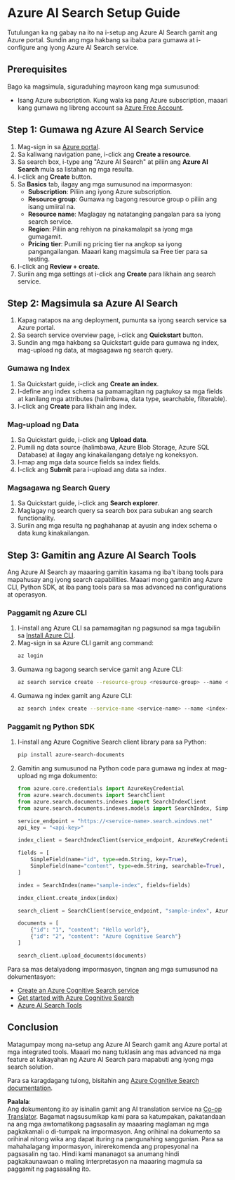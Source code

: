 <!--
CO_OP_TRANSLATOR_METADATA:
{
  "original_hash": "f0ce2d470f3efad6f8c7df376f416a4b",
  "translation_date": "2025-07-12T07:38:58+00:00",
  "source_file": "00-course-setup/AzureSearch.md",
  "language_code": "tl"
}
-->
# Azure AI Search Setup Guide

Tutulungan ka ng gabay na ito na i-setup ang Azure AI Search gamit ang Azure portal. Sundin ang mga hakbang sa ibaba para gumawa at i-configure ang iyong Azure AI Search service.

## Prerequisites

Bago ka magsimula, siguraduhing mayroon kang mga sumusunod:

- Isang Azure subscription. Kung wala ka pang Azure subscription, maaari kang gumawa ng libreng account sa [Azure Free Account](https://azure.microsoft.com/free/?wt.mc_id=studentamb_258691).

## Step 1: Gumawa ng Azure AI Search Service

1. Mag-sign in sa [Azure portal](https://portal.azure.com/?wt.mc_id=studentamb_258691).
2. Sa kaliwang navigation pane, i-click ang **Create a resource**.
3. Sa search box, i-type ang "Azure AI Search" at piliin ang **Azure AI Search** mula sa listahan ng mga resulta.
4. I-click ang **Create** button.
5. Sa **Basics** tab, ilagay ang mga sumusunod na impormasyon:
   - **Subscription**: Piliin ang iyong Azure subscription.
   - **Resource group**: Gumawa ng bagong resource group o piliin ang isang umiiral na.
   - **Resource name**: Maglagay ng natatanging pangalan para sa iyong search service.
   - **Region**: Piliin ang rehiyon na pinakamalapit sa iyong mga gumagamit.
   - **Pricing tier**: Pumili ng pricing tier na angkop sa iyong pangangailangan. Maaari kang magsimula sa Free tier para sa testing.
6. I-click ang **Review + create**.
7. Suriin ang mga settings at i-click ang **Create** para likhain ang search service.

## Step 2: Magsimula sa Azure AI Search

1. Kapag natapos na ang deployment, pumunta sa iyong search service sa Azure portal.
2. Sa search service overview page, i-click ang **Quickstart** button.
3. Sundin ang mga hakbang sa Quickstart guide para gumawa ng index, mag-upload ng data, at magsagawa ng search query.

### Gumawa ng Index

1. Sa Quickstart guide, i-click ang **Create an index**.
2. I-define ang index schema sa pamamagitan ng pagtukoy sa mga fields at kanilang mga attributes (halimbawa, data type, searchable, filterable).
3. I-click ang **Create** para likhain ang index.

### Mag-upload ng Data

1. Sa Quickstart guide, i-click ang **Upload data**.
2. Pumili ng data source (halimbawa, Azure Blob Storage, Azure SQL Database) at ilagay ang kinakailangang detalye ng koneksyon.
3. I-map ang mga data source fields sa index fields.
4. I-click ang **Submit** para i-upload ang data sa index.

### Magsagawa ng Search Query

1. Sa Quickstart guide, i-click ang **Search explorer**.
2. Maglagay ng search query sa search box para subukan ang search functionality.
3. Suriin ang mga resulta ng paghahanap at ayusin ang index schema o data kung kinakailangan.

## Step 3: Gamitin ang Azure AI Search Tools

Ang Azure AI Search ay maaaring gamitin kasama ng iba't ibang tools para mapahusay ang iyong search capabilities. Maaari mong gamitin ang Azure CLI, Python SDK, at iba pang tools para sa mas advanced na configurations at operasyon.

### Paggamit ng Azure CLI

1. I-install ang Azure CLI sa pamamagitan ng pagsunod sa mga tagubilin sa [Install Azure CLI](https://learn.microsoft.com/en-us/cli/azure/install-azure-cli?wt.mc_id=studentamb_258691).
2. Mag-sign in sa Azure CLI gamit ang command:
   ```bash
   az login
   ```
3. Gumawa ng bagong search service gamit ang Azure CLI:
   ```bash
   az search service create --resource-group <resource-group> --name <service-name> --sku Free
   ```
4. Gumawa ng index gamit ang Azure CLI:
   ```bash
   az search index create --service-name <service-name> --name <index-name> --fields "field1:type, field2:type"
   ```

### Paggamit ng Python SDK

1. I-install ang Azure Cognitive Search client library para sa Python:
   ```bash
   pip install azure-search-documents
   ```
2. Gamitin ang sumusunod na Python code para gumawa ng index at mag-upload ng mga dokumento:
   ```python
   from azure.core.credentials import AzureKeyCredential
   from azure.search.documents import SearchClient
   from azure.search.documents.indexes import SearchIndexClient
   from azure.search.documents.indexes.models import SearchIndex, SimpleField, edm

   service_endpoint = "https://<service-name>.search.windows.net"
   api_key = "<api-key>"

   index_client = SearchIndexClient(service_endpoint, AzureKeyCredential(api_key))

   fields = [
       SimpleField(name="id", type=edm.String, key=True),
       SimpleField(name="content", type=edm.String, searchable=True),
   ]

   index = SearchIndex(name="sample-index", fields=fields)

   index_client.create_index(index)

   search_client = SearchClient(service_endpoint, "sample-index", AzureKeyCredential(api_key))

   documents = [
       {"id": "1", "content": "Hello world"},
       {"id": "2", "content": "Azure Cognitive Search"}
   ]

   search_client.upload_documents(documents)
   ```

Para sa mas detalyadong impormasyon, tingnan ang mga sumusunod na dokumentasyon:

- [Create an Azure Cognitive Search service](https://learn.microsoft.com/en-us/azure/search/search-create-service-portal?wt.mc_id=studentamb_258691)
- [Get started with Azure Cognitive Search](https://learn.microsoft.com/en-us/azure/search/search-get-started-portal?wt.mc_id=studentamb_258691)
- [Azure AI Search Tools](https://learn.microsoft.com/en-us/azure/ai-services/agents/how-to/tools/azure-ai-search?tabs=azurecli%2Cpython&pivots=code-examples?wt.mc_id=studentamb_258691)

## Conclusion

Matagumpay mong na-setup ang Azure AI Search gamit ang Azure portal at mga integrated tools. Maaari mo nang tuklasin ang mas advanced na mga feature at kakayahan ng Azure AI Search para mapabuti ang iyong mga search solution.

Para sa karagdagang tulong, bisitahin ang [Azure Cognitive Search documentation](https://learn.microsoft.com/en-us/azure/search/?wt.mc_id=studentamb_258691).

**Paalala**:  
Ang dokumentong ito ay isinalin gamit ang AI translation service na [Co-op Translator](https://github.com/Azure/co-op-translator). Bagamat nagsusumikap kami para sa katumpakan, pakatandaan na ang mga awtomatikong pagsasalin ay maaaring maglaman ng mga pagkakamali o di-tumpak na impormasyon. Ang orihinal na dokumento sa orihinal nitong wika ang dapat ituring na pangunahing sanggunian. Para sa mahahalagang impormasyon, inirerekomenda ang propesyonal na pagsasalin ng tao. Hindi kami mananagot sa anumang hindi pagkakaunawaan o maling interpretasyon na maaaring magmula sa paggamit ng pagsasaling ito.